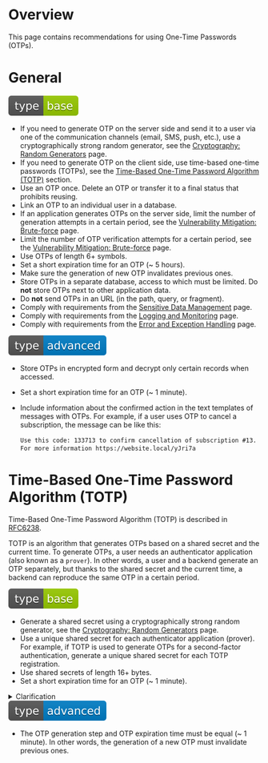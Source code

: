 # Overview

This page contains recommendations for using One-Time Passwords (OTPs).

# General

<div align="left">
<img src="/.gitbook/assets/type-base-icon.svg">
</div>

- If you need to generate OTP on the server side and send it to a user via one of the communication channels (email, SMS, push, etc.), use a cryptographically strong random generator, see the [Cryptography: Random Generators](/Web%20Application/Cryptography/Random%20Generators/README.md) page.
- If you need to generate OTP on the client side, use time-based one-time passwords (TOTPs), see the [Time-Based One-Time Password Algorithm (TOTP)](#time-based-one-time-password-algorithm-totp) section.
- Use an OTP once. Delete an OTP or transfer it to a final status that prohibits reusing.
- Link an OTP to an individual user in a database.
- If an application generates OTPs on the server side, limit the number of generation attempts in a certain period, see the [Vulnerability Mitigation: Brute-force](/Web%20Application/Vulnerability%20Mitigation/Brute-force/README.md) page.
- Limit the number of OTP verification attempts for a certain period, see the [Vulnerability Mitigation: Brute-force](/Web%20Application/Vulnerability%20Mitigation/Brute-force/README.md) page.
- Use OTPs of length 6+ symbols.
- Set a short expiration time for an OTP (~ 5 hours).
- Make sure the generation of new OTP invalidates previous ones.
- Store OTPs in a separate database, access to which must be limited. Do **not** store OTPs next to other application data.
- Do **not** send OTPs in an URL (in the path, query, or fragment).
- Comply with requirements from the [Sensitive Data Management](/Web%20Application/Sensitive%20Data%20Management/README.md) page.
- Comply with requirements from the [Logging and Monitoring](/Web%20Application/Logging%20and%20Monitoring/README.md) page.
- Comply with requirements from the [Error and Exception Handling](/Web%20Application/Error%20and%20Exception%20Handling/README.md) page.

<div align="left">
<img src="/.gitbook/assets/type-advanced-icon.svg">
</div>

- Store OTPs in encrypted form and decrypt only certain records when accessed.
- Set a short expiration time for an OTP (~ 1 minute).
- Include information about the confirmed action in the text templates of messages with OTPs. For example, if a user uses OTP to cancel a subscription, the message can be like this:

    ```
    Use this code: 133713 to confirm cancellation of subscription #13. For more information https://website.local/yJri7a
    ```

# Time-Based One-Time Password Algorithm (TOTP)

Time-Based One-Time Password Algorithm (TOTP) is described in [RFC6238](https://datatracker.ietf.org/doc/html/rfc6238).

TOTP is an algorithm that generates OTPs based on a shared secret and the current time. To generate OTPs, a user needs an authenticator application (also known as a `prover`). In other words, a user and a backend generate an OTP separately, but thanks to the shared secret and the current time, a backend can reproduce the same OTP in a certain period.

<div align="left">
<img src="/.gitbook/assets/type-base-icon.svg">
</div>

- Generate a shared secret using a cryptographically strong random generator, see the [Cryptography: Random Generators](/Web%20Application/Cryptography/Random%20Generators/README.md) page.
- Use a unique shared secret for each authenticator application (prover). For example, if TOTP is used to generate OTPs for a second-factor authentication, generate a unique shared secret for each TOTP registration.
- Use shared secrets of length 16+ bytes.
- Set a short expiration time for an OTP (~ 1 minute).

<details>
<summary>Clarification</summary>

Since new OTPs are generated in steps of `n` seconds (generally `n` is `30` seconds), multiple OTPs are valid at the same time. Each OTP in the allowable window is a valid OTP. If OTPs are valid for an hour, many OTPs are valid at the same time within this window. Therefore, it is much easier to guess a valid OTP, because there is more than one valid OTP in the possible set of OTPs.

For example, if OTPs are generated in steps of `30` seconds and a common validity range here is about `5` minutes in either direction from the time as set on a server, the allowable window is:

```
[current_time - 5 mins, current_time + 5 mins]
```

In such case, the number of valid codes at the same time is:

```
10 mins * 60 sec / 30 sec = 20 codes
```
</details>

<div align="left">
<img src="/.gitbook/assets/type-advanced-icon.svg">
</div>

- The OTP generation step and OTP expiration time must be equal (~ 1 minute). In other words, the generation of a new OTP must invalidate previous ones.
